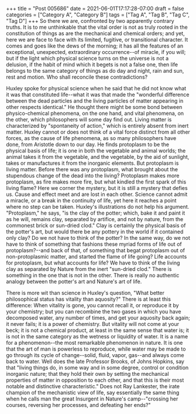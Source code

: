 +++
title = "Post 005686"
date = 2021-06-01T17:17:28-07:00
draft = false
categories = ["Category A", "Category B"]
tags = ["Tag A", "Tag B", "Tag C", "Tag D"]
+++
So there we are, confronted by two apparently contrary truths. It is to me unthinkable that the vital order is not as truly rooted in the constitution of things as are the mechanical and chemical orders; and yet, here we are face to face with its limited, fugitive, or transitional character. It comes and goes like the dews of the morning; it has all the features of an exceptional, unexpected, extraordinary occurrence--of miracle, if you will; but if the light which physical science turns on the universe is not a delusion, if the habit of mind which it begets is not a false one, then life belongs to the same category of things as do day and night, rain and sun, rest and motion. Who shall reconcile these contradictions?

Huxley spoke for physical science when he said that he did not know what it was that constituted life--what it was that made the "wonderful difference between the dead particles and the living particles of matter appearing in other respects identical." He thought there might be some bond between physico-chemical phenomena, on the one hand, and vital phenomena, on the other, which philosophers will some day find out. Living matter is characterized by "spontaneity of action," which is entirely absent from inert matter. Huxley cannot or does not think of a vital force distinct from all other forces, as the cause of life phenomena, as so many philosophers have done, from Aristotle down to our day. He finds protoplasm to be the physical basis of life; it is one in both the vegetable and animal worlds; the animal takes it from the vegetable, and the vegetable, by the aid of sunlight, takes or manufactures it from the inorganic elements. But protoplasm is living matter. Before there was any protoplasm, what brought about the stupendous change of the dead into the living? Protoplasm makes more protoplasm, as fire makes more fire, but what kindled the first spark of this living flame? Here we corner the mystery, but it is still a mystery that defies us. Cause and effect meet and are lost in each other. Science cannot admit a miracle, or a break in the continuity of life, yet here it reaches a point where no step can be taken. Huxley's illustrations do not help his argument. "Protoplasm," he says, "is the clay of the potter; which, bake it and paint it as he will, remains clay, separated by artifice, and not by nature, from the commonest brick or sun-dried clod." Clay is certainly the physical basis of the potter's art, but would there be any pottery in the world if it contained only clay? Do we not have to think of the potter? In the same way, do we not have to think of something that fashions these myriad forms of life out of protoplasm?--and back of that, of something that begat protoplasm out of non-protoplasmic matter, and started the flame of life going? Life accounts for protoplasm, but what accounts for life? We have to think of the living clay as separated by Nature from the inert "sun-dried clod." There is something in the one that is not in the other. There is really no authentic analogy between the potter's art and Nature's art of life.

There is more wit than science in Huxley's question, "What better philosophical status has vitality than aquosity?" There is at least this difference: When vitality is gone, you cannot recall it, or reproduce it by your chemistry; but you can recombine the two gases in which you have decomposed water, any number of times, and get your aquosity back again; it never fails; it is a power of chemistry. But vitality will not come at your beck; it is not a chemical product, at least in the same sense that water is; it is not in the same category as the wetness or liquidity of water. It is a name for a phenomenon--the most remarkable phenomenon in nature. It is one that the art of man is powerless to reproduce, while water may be made to go through its cycle of change--solid, fluid, vapor, gas--and always come back to water. Well does the late Professor Brooks, of Johns Hopkins, say that "living things do, in some way and in some degree, control or condition inorganic nature; that they hold their own by setting the mechanical properties of matter in opposition to each other, and that this is their most notable and distinctive characteristic." Does not Ray Lankester, the irate champion of the mechanistic view of life, say essentially the same thing when he calls man the great Insurgent in Nature's camp--"crossing her courses, reversing her processes, and defeating her ends?"

